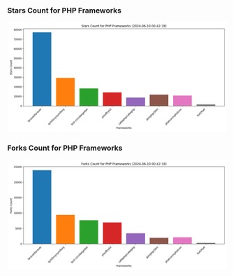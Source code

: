 ### Stars Count for PHP Frameworks

![Stars Chart](./archive/charts/20240610004218_stars_count.png)

### Forks Count for PHP Frameworks

![Forks Chart](./archive/charts/20240610004218_forks_count.png)

